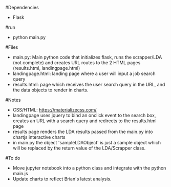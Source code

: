 #Dependencies 
- Flask

#run
- python main.py

#Files
- main.py: Main python code that initializes flask, runs the scrapper/LDA (not complete) and creates URL routes to the 2 HTML pages (results.html, landingpage.html)
- landingpage.html: landing page where a user will input a job search query
- results.html: page which receives the user search query in the URL, and the data objects to render in charts.

#Notes
- CSS/HTML: https://materializecss.com/
- landingpage uses jquery to bind an onclick event to the search box, creates an URL with a search query and redirects to the results.html page
- results page renders the LDA results passed from the main.py into chartjs interactive charts
- in main.py the object 'sampleLDAObject' is just a sample object which will be replaced by the return value of the LDA/Scrapper class.

#To do
- Move jupyter notebook into a python class and integrate with the python main.js
- Update charts to reflect Brian's latest analysis.

